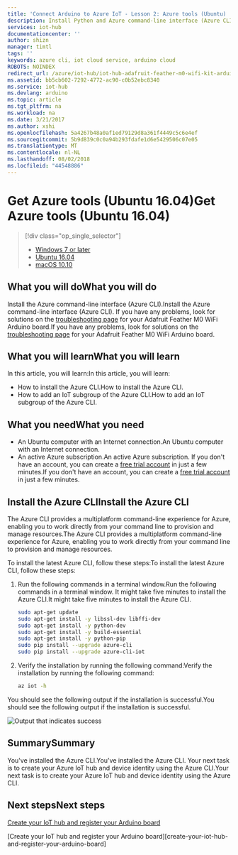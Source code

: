 ```yaml
---
title: 'Connect Arduino to Azure IoT - Lesson 2: Azure tools (Ubuntu) | Microsoft Docs'
description: Install Python and Azure command-line interface (Azure CLI) on Ubuntu.
services: iot-hub
documentationcenter: ''
author: shizn
manager: timtl
tags: ''
keywords: azure cli, iot cloud service, arduino cloud
ROBOTS: NOINDEX
redirect_url: /azure/iot-hub/iot-hub-adafruit-feather-m0-wifi-kit-arduino-get-started
ms.assetid: bb5cb602-7292-4772-ac90-c0b52ebc8340
ms.service: iot-hub
ms.devlang: arduino
ms.topic: article
ms.tgt_pltfrm: na
ms.workload: na
ms.date: 3/21/2017
ms.author: xshi
ms.openlocfilehash: 5a4267b48a0af1ed79129d8a361f4449c5c6e4ef
ms.sourcegitcommit: 5b9d839c0c0a94b293fdafe1d6e5429506c07e05
ms.translationtype: MT
ms.contentlocale: nl-NL
ms.lasthandoff: 08/02/2018
ms.locfileid: "44548886"
---
```

# <a name="get-azure-tools-ubuntu-1604"></a><span data-ttu-id="7158c-104">Get Azure tools (Ubuntu 16.04)</span><span class="sxs-lookup"><span data-stu-id="7158c-104">Get Azure tools (Ubuntu 16.04)</span></span>

> [!div class="op_single_selector"]
> * [Windows 7 or later][windows]
> * [Ubuntu 16.04][ubuntu]
> * [macOS 10.10][macos]

## <a name="what-you-will-do"></a><span data-ttu-id="7158c-108">What you will do</span><span class="sxs-lookup"><span data-stu-id="7158c-108">What you will do</span></span>

<span data-ttu-id="7158c-109">Install the Azure command-line interface (Azure CLI).</span><span class="sxs-lookup"><span data-stu-id="7158c-109">Install the Azure command-line interface (Azure CLI).</span></span> <span data-ttu-id="7158c-110">If you have any problems, look for solutions on the [troubleshooting page](iot-hub-adafruit-feather-m0-wifi-kit-arduino-troubleshooting.md) for your Adafruit Feather M0 WiFi Arduino board.</span><span class="sxs-lookup"><span data-stu-id="7158c-110">If you have any problems, look for solutions on the [troubleshooting page](iot-hub-adafruit-feather-m0-wifi-kit-arduino-troubleshooting.md) for your Adafruit Feather M0 WiFi Arduino board.</span></span>

## <a name="what-you-will-learn"></a><span data-ttu-id="7158c-111">What you will learn</span><span class="sxs-lookup"><span data-stu-id="7158c-111">What you will learn</span></span>
<span data-ttu-id="7158c-112">In this article, you will learn:</span><span class="sxs-lookup"><span data-stu-id="7158c-112">In this article, you will learn:</span></span>
* <span data-ttu-id="7158c-113">How to install the Azure CLI.</span><span class="sxs-lookup"><span data-stu-id="7158c-113">How to install the Azure CLI.</span></span>
* <span data-ttu-id="7158c-114">How to add an IoT subgroup of the Azure CLI.</span><span class="sxs-lookup"><span data-stu-id="7158c-114">How to add an IoT subgroup of the Azure CLI.</span></span>

## <a name="what-you-need"></a><span data-ttu-id="7158c-115">What you need</span><span class="sxs-lookup"><span data-stu-id="7158c-115">What you need</span></span>
* <span data-ttu-id="7158c-116">An Ubuntu computer with an Internet connection.</span><span class="sxs-lookup"><span data-stu-id="7158c-116">An Ubuntu computer with an Internet connection.</span></span>
* <span data-ttu-id="7158c-117">An active Azure subscription.</span><span class="sxs-lookup"><span data-stu-id="7158c-117">An active Azure subscription.</span></span> <span data-ttu-id="7158c-118">If you don't have an account, you can create a [free trial account](http://azure.microsoft.com/pricing/free-trial/) in just a few minutes.</span><span class="sxs-lookup"><span data-stu-id="7158c-118">If you don't have an account, you can create a [free trial account](http://azure.microsoft.com/pricing/free-trial/) in just a few minutes.</span></span>

## <a name="install-the-azure-cli"></a><span data-ttu-id="7158c-119">Install the Azure CLI</span><span class="sxs-lookup"><span data-stu-id="7158c-119">Install the Azure CLI</span></span>
<span data-ttu-id="7158c-120">The Azure CLI provides a multiplatform command-line experience for Azure, enabling you to work directly from your command line to provision and manage resources.</span><span class="sxs-lookup"><span data-stu-id="7158c-120">The Azure CLI provides a multiplatform command-line experience for Azure, enabling you to work directly from your command line to provision and manage resources.</span></span>

<span data-ttu-id="7158c-121">To install the latest Azure CLI, follow these steps:</span><span class="sxs-lookup"><span data-stu-id="7158c-121">To install the latest Azure CLI, follow these steps:</span></span>

1. <span data-ttu-id="7158c-122">Run the following commands in a terminal window.</span><span class="sxs-lookup"><span data-stu-id="7158c-122">Run the following commands in a terminal window.</span></span> <span data-ttu-id="7158c-123">It might take five minutes to install the Azure CLI.</span><span class="sxs-lookup"><span data-stu-id="7158c-123">It might take five minutes to install the Azure CLI.</span></span>

   ```bash
   sudo apt-get update
   sudo apt-get install -y libssl-dev libffi-dev
   sudo apt-get install -y python-dev
   sudo apt-get install -y build-essential
   sudo apt-get install -y python-pip
   sudo pip install --upgrade azure-cli
   sudo pip install --upgrade azure-cli-iot
   ```
2. <span data-ttu-id="7158c-124">Verify the installation by running the following command:</span><span class="sxs-lookup"><span data-stu-id="7158c-124">Verify the installation by running the following command:</span></span>

   ```bash
   az iot -h
   ```

<span data-ttu-id="7158c-125">You should see the following output if the installation is successful.</span><span class="sxs-lookup"><span data-stu-id="7158c-125">You should see the following output if the installation is successful.</span></span>

![Output that indicates success][output]

## <a name="summary"></a><span data-ttu-id="7158c-127">Summary</span><span class="sxs-lookup"><span data-stu-id="7158c-127">Summary</span></span>
<span data-ttu-id="7158c-128">You've installed the Azure CLI.</span><span class="sxs-lookup"><span data-stu-id="7158c-128">You've installed the Azure CLI.</span></span> <span data-ttu-id="7158c-129">Your next task is to create your Azure IoT hub and device identity using the Azure CLI.</span><span class="sxs-lookup"><span data-stu-id="7158c-129">Your next task is to create your Azure IoT hub and device identity using the Azure CLI.</span></span>

## <a name="next-steps"></a><span data-ttu-id="7158c-130">Next steps</span><span class="sxs-lookup"><span data-stu-id="7158c-130">Next steps</span></span>
<span data-ttu-id="7158c-131">[Create your IoT hub and register your Arduino board][create-your-iot-hub-and-register-your-arduino-board]
<!-- Images and links --></span><span class="sxs-lookup"><span data-stu-id="7158c-131">[Create your IoT hub and register your Arduino board][create-your-iot-hub-and-register-your-arduino-board]
<!-- Images and links --></span></span>

[windows]: iot-hub-adafruit-feather-m0-wifi-kit-arduino-lesson2-get-azure-tools-win32.md
[ubuntu]: iot-hub-adafruit-feather-m0-wifi-kit-arduino-lesson2-get-azure-tools-ubuntu.md
[macos]: iot-hub-adafruit-feather-m0-wifi-kit-arduino-lesson2-get-azure-tools-mac.md
[output]: https://docstestmedia1.blob.core.windows.net/azure-media/articles/iot-hub/media/iot-hub-adafruit-feather-m0-wifi-lessons/lesson2/az_iot_help_ubuntu.png
[create-your-iot-hub-and-register-your-arduino-board]: iot-hub-adafruit-feather-m0-wifi-kit-arduino-lesson2-prepare-azure-iot-hub.md
